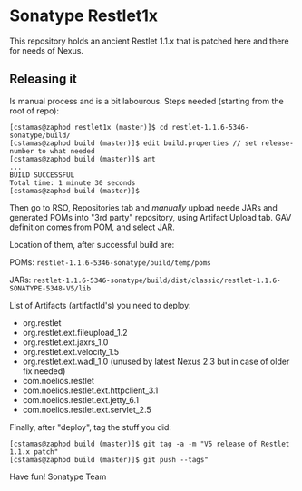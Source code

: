 # Sonatype Restlet1x

This repository holds an ancient Restlet 1.1.x that is patched here and there for needs of Nexus.

## Releasing it

Is manual process and is a bit labourous. Steps needed (starting from the root of repo):

```
[cstamas@zaphod restlet1x (master)]$ cd restlet-1.1.6-5346-sonatype/build/
[cstamas@zaphod build (master)]$ edit build.properties // set release-number to what needed
[cstamas@zaphod build (master)]$ ant
...
BUILD SUCCESSFUL
Total time: 1 minute 30 seconds
[cstamas@zaphod build (master)]$
```

Then go to RSO, Repositories tab and _manually_ upload neede JARs and generated POMs into "3rd party" repository, 
using Artifact Upload tab. GAV definition comes from POM, and select JAR.

Location of them, after successful build are:

POMs: `restlet-1.1.6-5346-sonatype/build/temp/poms`

JARs: `restlet-1.1.6-5346-sonatype/build/dist/classic/restlet-1.1.6-SONATYPE-5348-V5/lib`

List of Artifacts (artifactId's) you need to deploy:

* org.restlet
* org.restlet.ext.fileupload_1.2
* org.restlet.ext.jaxrs_1.0
* org.restlet.ext.velocity_1.5
* org.restlet.ext.wadl_1.0 (unused by latest Nexus 2.3 but in case of older fix needed)
* com.noelios.restlet
* com.noelios.restlet.ext.httpclient_3.1
* com.noelios.restlet.ext.jetty_6.1
* com.noelios.restlet.ext.servlet_2.5

Finally, after "deploy", tag the stuff you did:

```
[cstamas@zaphod build (master)]$ git tag -a -m "V5 release of Restlet 1.1.x patch"
[cstamas@zaphod build (master)]$ git push --tags"
```


Have fun!
Sonatype Team
